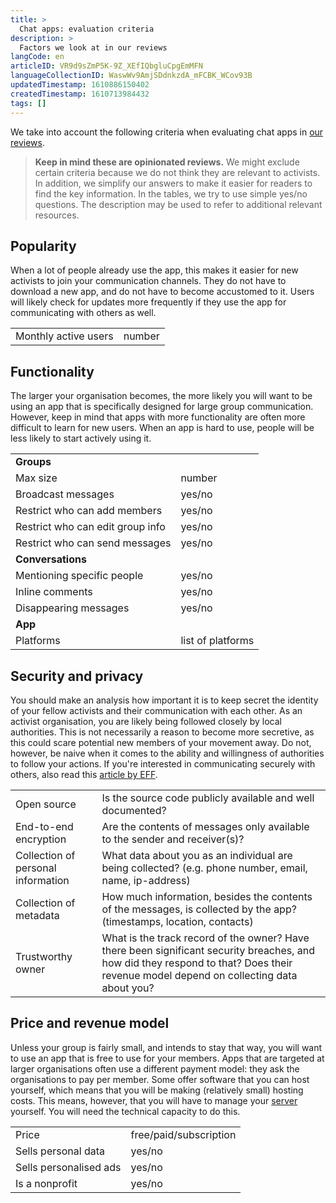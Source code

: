 ```yaml
---
title: >
  Chat apps: evaluation criteria
description: >
  Factors we look at in our reviews
langCode: en
articleID: VR9d9sZmP5K-9Z_XEfIQbgluCpgEmMFN
languageCollectionID: WaswWv9AmjSDdnkzdA_mFCBK_WCov93B
updatedTimestamp: 1610886150402
createdTimestamp: 1610713984432
tags: []
---
```


We take into account the following criteria when evaluating chat apps in [our reviews](/tools/chat-apps).

> **Keep in mind these are opinionated reviews.** We might exclude certain criteria because we do not think they are relevant to activists. In addition, we simplify our answers to make it easier for readers to find the key information. In the tables, we try to use simple yes/no questions. The description may be used to refer to additional relevant resources.

## **Popularity**

When a lot of people already use the app, this makes it easier for new activists to join your communication channels. They do not have to download a new app, and do not have to become accustomed to it. Users will likely check for updates more frequently if they use the app for communicating with others as well.

<div><table><tbody><tr><td>Monthly active users</td><td>number</td></tr></tbody></table></div>

## **Functionality**

The larger your organisation becomes, the more likely you will want to be using an app that is specifically designed for large group communication. However, keep in mind that apps with more functionality are often more difficult to learn for new users. When an app is hard to use, people will be less likely to start actively using it.

<div><table><tbody><tr><td><strong>Groups</strong></td></tr><tr><td>Max size</td><td>number</td></tr><tr><td>Broadcast messages</td><td>yes/no</td></tr><tr><td>Restrict who can add members</td><td>yes/no</td></tr><tr><td>Restrict who can edit group info</td><td>yes/no</td></tr><tr><td>Restrict who can send messages</td><td>yes/no</td></tr><tr><td><strong>Conversations</strong></td></tr><tr><td>Mentioning specific people</td><td>yes/no</td></tr><tr><td>Inline comments</td><td>yes/no</td></tr><tr><td>Disappearing messages</td><td>yes/no</td></tr><tr><td><strong>App</strong></td></tr><tr><td>Platforms</td><td>list of platforms</td></tr></tbody></table></div>

## **Security and privacy**

You should make an analysis how important it is to keep secret the identity of your fellow activists and their communication with each other. As an activist organisation, you are likely being followed closely by local authorities. This is not necessarily a reason to become more secretive, as this could scare potential new members of your movement away. Do not, however, be naive when it comes to the ability and willingness of authorities to follow your actions. If you're interested in communicating securely with others, also read this [article by EFF](https://ssd.eff.org/en/module/communicating-others).

<div><table><tbody><tr><td>Open source</td><td>Is the source code publicly available and well documented?</td></tr><tr><td>End-to-end encryption</td><td>Are the contents of messages only available to the sender and receiver(s)?</td></tr><tr><td>Collection of personal information</td><td>What data about you as an individual are being collected? (e.g. phone number, email, name, ip-address)</td></tr><tr><td>Collection of metadata</td><td>How much information, besides the contents of the messages, is collected by the app? (timestamps, location, contacts)</td></tr><tr><td>Trustworthy owner</td><td>What is the track record of the owner? Have there been significant security breaches, and how did they respond to that? Does their revenue model depend on collecting data about you?</td></tr></tbody></table></div>

## **Price and revenue model**

Unless your group is fairly small, and intends to stay that way, you will want to use an app that is free to use for your members. Apps that are targeted at larger organisations often use a different payment model: they ask the organisations to pay per member. Some offer software that you can host yourself, which means that you will be making (relatively small) hosting costs. This means, however, that you will have to manage your [server](/web-server) yourself. You will need the technical capacity to do this.

<div><table><tbody><tr><td>Price</td><td>free/paid/subscription</td></tr><tr><td>Sells personal data</td><td>yes/no</td></tr><tr><td>Sells personalised ads</td><td>yes/no</td></tr><tr><td>Is a nonprofit</td><td>yes/no</td></tr></tbody></table></div>